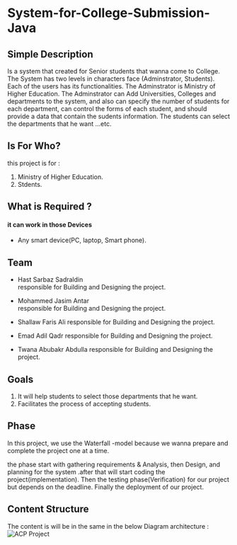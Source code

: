 # System-for-College-Submission-Java

## Simple Description
Is a system that created for Senior students that wanna come to College. The System has two levels in characters face (Adminstrator, Students). Each of the users has its functionalities. The Adminstrator is Ministry of Higher Education. The Adminstrator can Add Universities, Colleges and departments to the system, and also can specify the number of students for each department, can control the forms of each student, and should provide a data that contain the sudents information. The students can select the departments that he want ...etc.

## Is For Who?
this project is for :
  1. Ministry of Higher Education.
  2. Stdents.

## What is Required ?
#### it can work in those Devices
 - Any smart device(PC, laptop, Smart phone).     

## Team
- Hast Sarbaz Sadraldin     
responsible for Building and Designing the project.

- Mohammed Jasim Antar    
responsible for Building and Designing the project.

- Shallaw Faris Ali
responsible for Building and Designing the project.

- Emad Adil Qadr
responsible for Building and Designing the project.

- Twana Abubakr Abdulla
responsible for Building and Designing the project.

## Goals
  1. It will help students to select those departments that he want.
  2. Facilitates the process of accepting students.
  
## Phase 
In this project, we use the Waterfall -model because we wanna prepare and complete the project one at a time.

the phase start with gathering requirements & Analysis, then Design, and planning for the system .after that will start coding the project(implementation). Then the testing phase(Verification) for our project but depends on the deadline. Finally the deployment of our project.

## Content Structure 
The content is will be in the same in the below Diagram architecture :
![ACP Project](https://user-images.githubusercontent.com/69985235/194930782-4d09bf80-6f9d-4567-b8f0-dfce4d68ea61.png)

